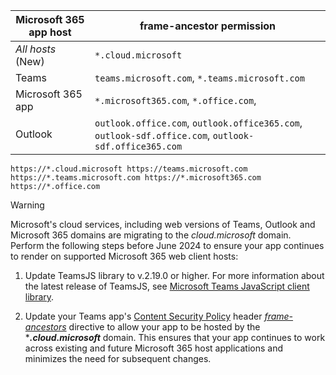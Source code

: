 | **Microsoft 365 app host** | **frame-ancestor permission** |
|--|--|
| *All hosts* (New) | `*.cloud.microsoft` |
| Teams | `teams.microsoft.com`, `*.teams.microsoft.com` |
| Microsoft 365 app | `*.microsoft365.com`, `*.office.com`,  |
| Outlook | `outlook.office.com`, `outlook.office365.com`, `outlook-sdf.office.com`, `outlook-sdf.office365.com` |

```http
https://*.cloud.microsoft https://teams.microsoft.com https://*.teams.microsoft.com https://*.microsoft365.com https://*.office.com
```

> [!WARNING]
> Microsoft's cloud services, including web versions of Teams, Outlook  and Microsoft 365 domains are migrating to the *cloud.microsoft* domain. Perform the following steps before June 2024 to ensure your app continues to render on supported Microsoft 365 web client hosts:
>
> 1. Update TeamsJS library to v.2.19.0 or higher. For more information about the latest release of TeamsJS, see [Microsoft Teams JavaScript client library](https://www.npmjs.com/package/@microsoft/teams-js).
>
> 2. Update your Teams app's [Content Security Policy](https://developer.mozilla.org/en-US/docs/Web/HTTP/CSP) header [*frame-ancestors*](https://developer.mozilla.org/docs/Web/HTTP/Headers/Content-Security-Policy/frame-ancestors) directive to allow your app to be hosted by the ****.cloud.microsoft*** domain. This ensures that your app continues to work across existing and future Microsoft 365 host applications and minimizes the need for subsequent changes.
